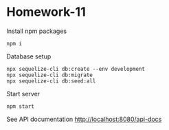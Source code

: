 # Homework-11

Install npm packages
```shell
npm i
```

Database setup
```shell
npx sequelize-cli db:create --env development
npx sequelize-cli db:migrate
npx sequelize-cli db:seed:all
```

Start server
```shell
npm start
```

See API documentation [http://localhost:8080/api-docs](http://localhost:8080/api-docs)
